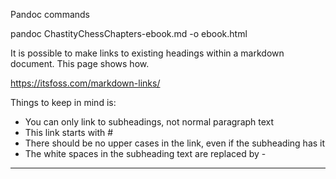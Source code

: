 Pandoc commands

pandoc ChastityChessChapters-ebook.md -o ebook.html



It is possible to make links to existing headings within a markdown document. This page shows how.

https://itsfoss.com/markdown-links/

Things to keep in mind is:

- You can only link to subheadings, not normal paragraph text
- This link starts with #
- There should be no upper cases in the link, even if the subheading has it
- The white spaces in the subheading text are replaced by -

---

